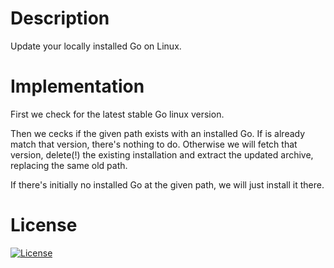 # Description

Update your locally installed Go on Linux.


# Implementation

First we check for the latest stable Go linux version.

Then we cecks if the given path exists with an installed Go. If is already match that version,
there's nothing to do. Otherwise we will fetch that version, delete(!) the existing installation
and extract the updated archive, replacing the same old path.

If there's initially no installed Go at the given path, we will just install it there.


# License

[![License](https://img.shields.io/badge/License-BSD_3--Clause-blue.svg)](https://opensource.org/licenses/BSD-3-Clause)
